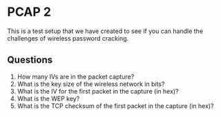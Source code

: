 # PCAP 2
This is a test setup that we have created to see if you can handle the challenges of wireless password cracking.

## Questions
1. How many IVs are in the packet capture?	
2. What is the key size of the wireless network in bits?	
3. What is the IV for the first packet in the capture (in hex)?	
4. What is the WEP key?	
5. What is the TCP checksum of the first packet in the capture (in hex)?	